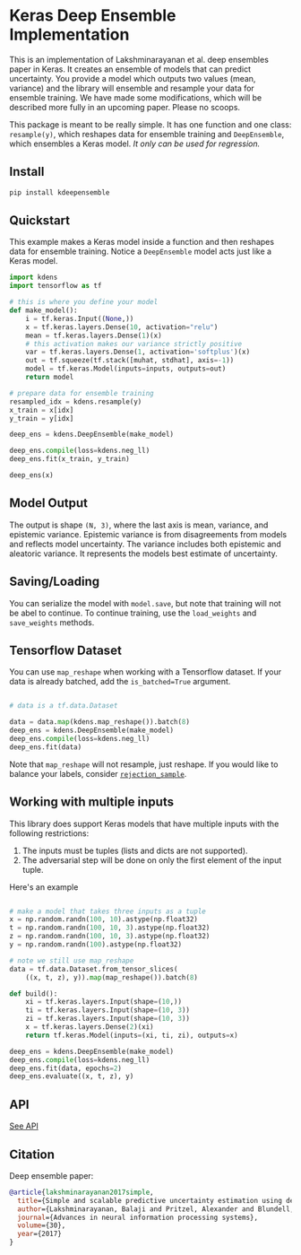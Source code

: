 # Keras Deep Ensemble Implementation

This is an implementation of Lakshminarayanan et al. deep ensembles paper in Keras. It creates an ensemble
of models that can predict uncertainty. You provide a model which outputs two values (mean, variance) and the
library will ensemble and resample your data for ensemble training. We have made some modifications, which will be described more fully in an upcoming paper. Please no scoops.

This package is meant to be really simple. It has one function and one class: ``resample(y)``, which reshapes data for ensemble training and ``DeepEnsemble``, which ensembles a Keras model. *It only can be used for regression.*

## Install

```sh
pip install kdeepensemble
```

## Quickstart

This example makes a Keras model inside a function and then reshapes data for ensemble training. Notice a ``DeepEnsemble`` model acts just like a Keras model.

```python
import kdens
import tensorflow as tf

# this is where you define your model
def make_model():
    i = tf.keras.Input((None,))
    x = tf.keras.layers.Dense(10, activation="relu")
    mean = tf.keras.layers.Dense(1)(x)
    # this activation makes our variance strictly positive
    var = tf.keras.layers.Dense(1, activation='softplus')(x)
    out = tf.squeeze(tf.stack([muhat, stdhat], axis=-1))
    model = tf.keras.Model(inputs=inputs, outputs=out)
    return model

# prepare data for ensemble training
resampled_idx = kdens.resample(y)
x_train = x[idx]
y_train = y[idx]

deep_ens = kdens.DeepEnsemble(make_model)

deep_ens.compile(loss=kdens.neg_ll)
deep_ens.fit(x_train, y_train)

deep_ens(x)
```

## Model Output

The output is shape `(N, 3)`, where the last axis is mean, variance, and epistemic variance. Epistemic variance is from disagreements from models and reflects model uncertainty. The variance includes both epistemic and aleatoric variance. It represents the models best estimate of uncertainty.

## Saving/Loading

You can serialize the model with `model.save`, but note that training will not be abel to continue. To continue training, use the `load_weights` and `save_weights` methods.

## Tensorflow Dataset

You can use ``map_reshape`` when working with a Tensorflow dataset. If your data is already batched, add the `is_batched=True` argument.

```python

# data is a tf.data.Dataset

data = data.map(kdens.map_reshape()).batch(8)
deep_ens = kdens.DeepEnsemble(make_model)
deep_ens.compile(loss=kdens.neg_ll)
deep_ens.fit(data)
```

Note that ``map_reshape`` will not resample, just reshape. If you would like to balance your labels, consider [`rejection_sample`](https://www.tensorflow.org/api_docs/python/tf/data/Dataset).

## Working with multiple inputs

This library does support Keras models that have multiple inputs with the following restrictions:

1. The inputs must be tuples (lists and dicts are not supported).
2. The adversarial step will be done on only the first element of the input tuple.

Here's an example

```python

# make a model that takes three inputs as a tuple
x = np.random.randn(100, 10).astype(np.float32)
t = np.random.randn(100, 10, 3).astype(np.float32)
z = np.random.randn(100, 10, 3).astype(np.float32)
y = np.random.randn(100).astype(np.float32)

# note we still use map_reshape
data = tf.data.Dataset.from_tensor_slices(
    ((x, t, z), y)).map(map_reshape()).batch(8)

def build():
    xi = tf.keras.layers.Input(shape=(10,))
    ti = tf.keras.layers.Input(shape=(10, 3))
    zi = tf.keras.layers.Input(shape=(10, 3))
    x = tf.keras.layers.Dense(2)(xi)
    return tf.keras.Model(inputs=(xi, ti, zi), outputs=x)

deep_ens = kdens.DeepEnsemble(make_model)
deep_ens.compile(loss=kdens.neg_ll)
deep_ens.fit(data, epochs=2)
deep_ens.evaluate((x, t, z), y)
```

## API

[See API](https://whitead.github.io/kdeepensemble/api.html)

## Citation

Deep ensemble paper:
```bibtex
@article{lakshminarayanan2017simple,
  title={Simple and scalable predictive uncertainty estimation using deep ensembles},
  author={Lakshminarayanan, Balaji and Pritzel, Alexander and Blundell, Charles},
  journal={Advances in neural information processing systems},
  volume={30},
  year={2017}
}
```

